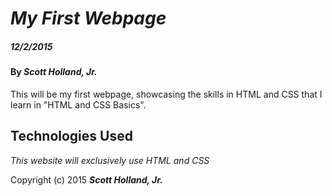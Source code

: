 # _My First Webpage_

##### _12/2/2015_

#### By _**Scott Holland, Jr.**_

This will be my first webpage, showcasing the skills in HTML and CSS that I learn in "HTML and CSS Basics".

## Technologies Used

_This website will exclusively use HTML and CSS_

Copyright (c) 2015 **_Scott Holland, Jr._**
